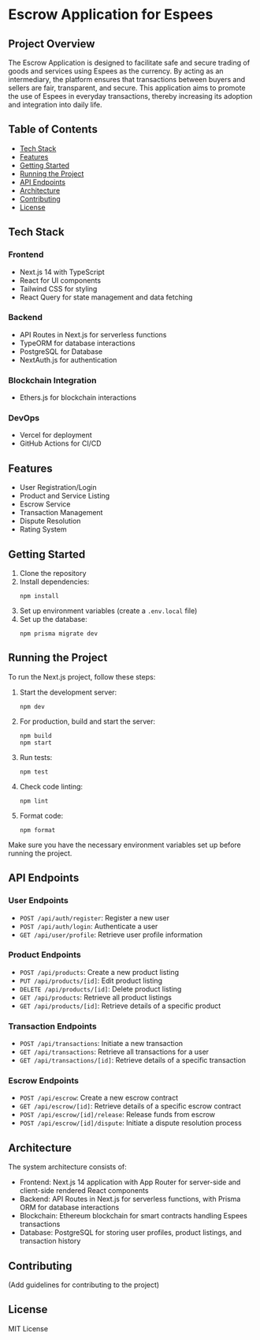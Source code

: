 # Escrow Application for Espees

## Project Overview

The Escrow Application is designed to facilitate safe and secure trading of goods and services using Espees as the currency. By acting as an intermediary, the platform ensures that transactions between buyers and sellers are fair, transparent, and secure. This application aims to promote the use of Espees in everyday transactions, thereby increasing its adoption and integration into daily life.

## Table of Contents

- [Tech Stack](#tech-stack)
- [Features](#features)
- [Getting Started](#getting-started)
- [Running the Project](#running-the-project)
- [API Endpoints](#api-endpoints)
- [Architecture](#architecture)
- [Contributing](#contributing)
- [License](#license)

## Tech Stack

### Frontend
- Next.js 14 with TypeScript
- React for UI components
- Tailwind CSS for styling
- React Query for state management and data fetching

### Backend
- API Routes in Next.js for serverless functions
- TypeORM for database interactions
- PostgreSQL for Database
- NextAuth.js for authentication

### Blockchain Integration
- Ethers.js for blockchain interactions

### DevOps
- Vercel for deployment
- GitHub Actions for CI/CD

## Features

- User Registration/Login
- Product and Service Listing
- Escrow Service
- Transaction Management
- Dispute Resolution
- Rating System

## Getting Started

1. Clone the repository
2. Install dependencies:
   ```
   npm install
   ```
3. Set up environment variables (create a `.env.local` file)
4. Set up the database:
   ```
   npm prisma migrate dev
   ```

## Running the Project

To run the Next.js project, follow these steps:

1. Start the development server:
   ```
   npm dev
   ```

2. For production, build and start the server:
   ```
   npm build
   npm start
   ```

3. Run tests:
   ```
   npm test
   ```

4. Check code linting:
   ```
   npm lint
   ```

5. Format code:
   ```
   npm format
   ```

Make sure you have the necessary environment variables set up before running the project.

## API Endpoints

### User Endpoints
- `POST /api/auth/register`: Register a new user
- `POST /api/auth/login`: Authenticate a user
- `GET /api/user/profile`: Retrieve user profile information

### Product Endpoints
- `POST /api/products`: Create a new product listing
- `PUT /api/products/[id]`: Edit product listing
- `DELETE /api/products/[id]`: Delete product listing
- `GET /api/products`: Retrieve all product listings
- `GET /api/products/[id]`: Retrieve details of a specific product

### Transaction Endpoints
- `POST /api/transactions`: Initiate a new transaction
- `GET /api/transactions`: Retrieve all transactions for a user
- `GET /api/transactions/[id]`: Retrieve details of a specific transaction

### Escrow Endpoints
- `POST /api/escrow`: Create a new escrow contract
- `GET /api/escrow/[id]`: Retrieve details of a specific escrow contract
- `POST /api/escrow/[id]/release`: Release funds from escrow
- `POST /api/escrow/[id]/dispute`: Initiate a dispute resolution process

## Architecture

The system architecture consists of:
- Frontend: Next.js 14 application with App Router for server-side and client-side rendered React components
- Backend: API Routes in Next.js for serverless functions, with Prisma ORM for database interactions
- Blockchain: Ethereum blockchain for smart contracts handling Espees transactions
- Database: PostgreSQL for storing user profiles, product listings, and transaction history

## Contributing

(Add guidelines for contributing to the project)

## License
MIT License
